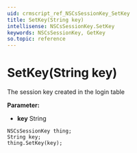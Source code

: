 ```yaml
---
uid: crmscript_ref_NSCsSessionKey_SetKey
title: SetKey(String key)
intellisense: NSCsSessionKey.SetKey
keywords: NSCsSessionKey, GetKey
so.topic: reference
---
```


# SetKey(String key)

The session key created in the login table

**Parameter:** 
* **key** String

```crmscript
NSCsSessionKey thing;
String key;
thing.SetKey(key);
```

